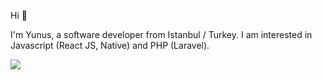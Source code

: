 Hi 👋

I'm Yunus, a software developer from Istanbul / Turkey.
I am interested in Javascript (React JS, Native) and PHP (Laravel).

<img align="center" src="https://github-readme-stats.vercel.app/api?username=YunusEmreNalbant&show_icons=true&count_private=true&theme=dracula&hide_title=true" />
